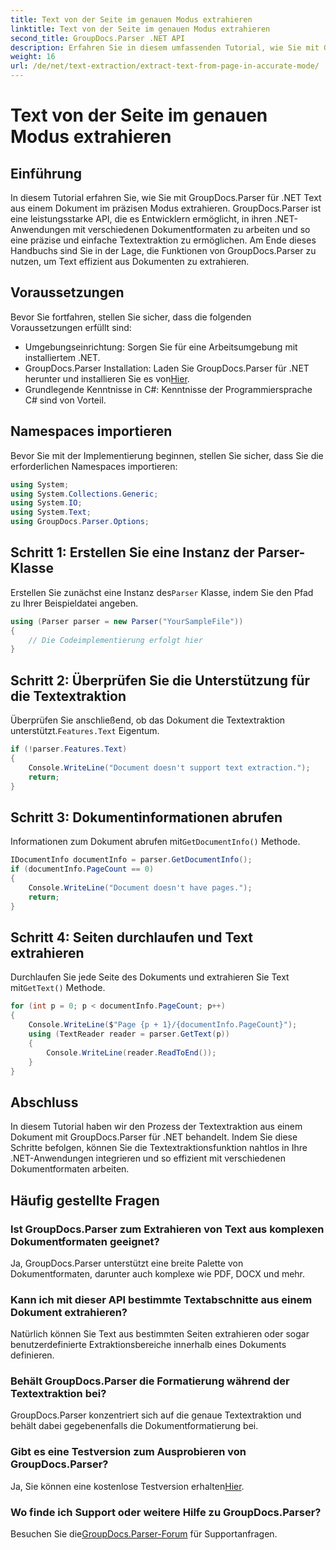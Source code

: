 ```yaml
---
title: Text von der Seite im genauen Modus extrahieren
linktitle: Text von der Seite im genauen Modus extrahieren
second_title: GroupDocs.Parser .NET API
description: Erfahren Sie in diesem umfassenden Tutorial, wie Sie mit GroupDocs.Parser für .NET Text präzise aus Dokumenten extrahieren.
weight: 16
url: /de/net/text-extraction/extract-text-from-page-in-accurate-mode/
---
```


# Text von der Seite im genauen Modus extrahieren

## Einführung
In diesem Tutorial erfahren Sie, wie Sie mit GroupDocs.Parser für .NET Text aus einem Dokument im präzisen Modus extrahieren. GroupDocs.Parser ist eine leistungsstarke API, die es Entwicklern ermöglicht, in ihren .NET-Anwendungen mit verschiedenen Dokumentformaten zu arbeiten und so eine präzise und einfache Textextraktion zu ermöglichen. Am Ende dieses Handbuchs sind Sie in der Lage, die Funktionen von GroupDocs.Parser zu nutzen, um Text effizient aus Dokumenten zu extrahieren.
## Voraussetzungen
Bevor Sie fortfahren, stellen Sie sicher, dass die folgenden Voraussetzungen erfüllt sind:
- Umgebungseinrichtung: Sorgen Sie für eine Arbeitsumgebung mit installiertem .NET.
-  GroupDocs.Parser Installation: Laden Sie GroupDocs.Parser für .NET herunter und installieren Sie es von[Hier](https://releases.groupdocs.com/parser/net/).
- Grundlegende Kenntnisse in C#: Kenntnisse der Programmiersprache C# sind von Vorteil.
## Namespaces importieren
Bevor Sie mit der Implementierung beginnen, stellen Sie sicher, dass Sie die erforderlichen Namespaces importieren:
```csharp
using System;
using System.Collections.Generic;
using System.IO;
using System.Text;
using GroupDocs.Parser.Options;
```
## Schritt 1: Erstellen Sie eine Instanz der Parser-Klasse
 Erstellen Sie zunächst eine Instanz des`Parser` Klasse, indem Sie den Pfad zu Ihrer Beispieldatei angeben.
```csharp
using (Parser parser = new Parser("YourSampleFile"))
{
    // Die Codeimplementierung erfolgt hier
}
```
## Schritt 2: Überprüfen Sie die Unterstützung für die Textextraktion
 Überprüfen Sie anschließend, ob das Dokument die Textextraktion unterstützt.`Features.Text` Eigentum.
```csharp
if (!parser.Features.Text)
{
    Console.WriteLine("Document doesn't support text extraction.");
    return;
}
```
## Schritt 3: Dokumentinformationen abrufen
 Informationen zum Dokument abrufen mit`GetDocumentInfo()` Methode.
```csharp
IDocumentInfo documentInfo = parser.GetDocumentInfo();
if (documentInfo.PageCount == 0)
{
    Console.WriteLine("Document doesn't have pages.");
    return;
}
```
## Schritt 4: Seiten durchlaufen und Text extrahieren
 Durchlaufen Sie jede Seite des Dokuments und extrahieren Sie Text mit`GetText()` Methode.
```csharp
for (int p = 0; p < documentInfo.PageCount; p++)
{
    Console.WriteLine($"Page {p + 1}/{documentInfo.PageCount}");
    using (TextReader reader = parser.GetText(p))
    {
        Console.WriteLine(reader.ReadToEnd());
    }
}
```
## Abschluss
In diesem Tutorial haben wir den Prozess der Textextraktion aus einem Dokument mit GroupDocs.Parser für .NET behandelt. Indem Sie diese Schritte befolgen, können Sie die Textextraktionsfunktion nahtlos in Ihre .NET-Anwendungen integrieren und so effizient mit verschiedenen Dokumentformaten arbeiten.

## Häufig gestellte Fragen
### Ist GroupDocs.Parser zum Extrahieren von Text aus komplexen Dokumentformaten geeignet?
Ja, GroupDocs.Parser unterstützt eine breite Palette von Dokumentformaten, darunter auch komplexe wie PDF, DOCX und mehr.
### Kann ich mit dieser API bestimmte Textabschnitte aus einem Dokument extrahieren?
Natürlich können Sie Text aus bestimmten Seiten extrahieren oder sogar benutzerdefinierte Extraktionsbereiche innerhalb eines Dokuments definieren.
### Behält GroupDocs.Parser die Formatierung während der Textextraktion bei?
GroupDocs.Parser konzentriert sich auf die genaue Textextraktion und behält dabei gegebenenfalls die Dokumentformatierung bei.
### Gibt es eine Testversion zum Ausprobieren von GroupDocs.Parser?
 Ja, Sie können eine kostenlose Testversion erhalten[Hier](https://releases.groupdocs.com/).
### Wo finde ich Support oder weitere Hilfe zu GroupDocs.Parser?
 Besuchen Sie die[GroupDocs.Parser-Forum](https://forum.groupdocs.com/c/parser/17) für Supportanfragen.